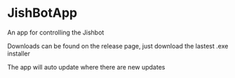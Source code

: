 # JishBotApp
An app for controlling the Jishbot

Downloads can be found on the release page, just download the lastest .exe installer

The app will auto update where there are new updates
